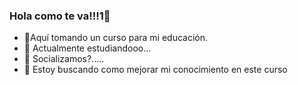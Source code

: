 ### Hola como te va!!!1👋
- 🔭Aquí tomando un curso para mi educación.
- 🌱 Actualmente estudiandooo...
- 👯 Socializamos?.....
- 🤔 Estoy buscando como mejorar mi conocimiento en este curso
